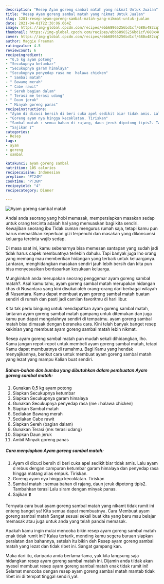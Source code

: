 ```yaml
---
description: "Resep Ayam goreng sambal matah yang nikmat Untuk Jualan"
title: "Resep Ayam goreng sambal matah yang nikmat Untuk Jualan"
slug: 1281-resep-ayam-goreng-sambal-matah-yang-nikmat-untuk-jualan
date: 2021-04-01T22:30:06.664Z
image: https://img-global.cpcdn.com/recipes/ebb68965256bd1cf/680x482cq70/ayam-goreng-sambal-matah-foto-resep-utama.jpg
thumbnail: https://img-global.cpcdn.com/recipes/ebb68965256bd1cf/680x482cq70/ayam-goreng-sambal-matah-foto-resep-utama.jpg
cover: https://img-global.cpcdn.com/recipes/ebb68965256bd1cf/680x482cq70/ayam-goreng-sambal-matah-foto-resep-utama.jpg
author: Maggie Freeman
ratingvalue: 4.5
reviewcount: 6
recipeingredient:
- "0,5 kg ayam potong"
- "Secukupnya ketumbar"
- "Secukupnya garam himalaya"
- "Secukupnya penyedap rasa me  halawa chicken"
- " Sambal matah"
- " Bawang merah"
- " Cabe rawit"
- " Sereh bagian dalam"
- " Terasi me terasi udang"
- " Daun jeruk"
- " Minyak goreng panas"
recipeinstructions:
- "Ayam di dicuci bersih di beri cuka apel sedikit biar tidak amis. Lalu ayam d rebus dengan campuran ketumbar garam himalaya dan penyedap rasa hingga matang alias empuk. Tiriskan."
- "Goreng ayam nya hingga kecoklatan. Tiriskan"
- "Sambal matah : semua bahan di rajang, daun jeruk dipotong tipis2. Tambahkan terasi Lalu siram dengan minyak panas."
- "Sajikan ❣️"
categories:
- Resep
tags:
- ayam
- goreng
- sambal

katakunci: ayam goreng sambal 
nutrition: 105 calories
recipecuisine: Indonesian
preptime: "PT24M"
cooktime: "PT36M"
recipeyield: "4"
recipecategory: Dinner

---
```



![Ayam goreng sambal matah](https://img-global.cpcdn.com/recipes/ebb68965256bd1cf/680x482cq70/ayam-goreng-sambal-matah-foto-resep-utama.jpg)

Andai anda seorang yang hobi memasak, mempersiapkan masakan sedap untuk orang tercinta adalah hal yang memuaskan bagi kita sendiri. Kewajiban seorang ibu Tidak cuman mengurus rumah saja, tetapi kamu pun harus memastikan keperluan gizi terpenuhi dan masakan yang dikonsumsi keluarga tercinta wajib sedap.

Di masa  saat ini, kamu sebenarnya bisa memesan santapan yang sudah jadi tidak harus capek membuatnya terlebih dahulu. Tapi banyak juga lho orang yang memang mau memberikan hidangan yang terbaik untuk keluarganya. Lantaran, menghidangkan masakan sendiri jauh lebih bersih dan kita pun bisa menyesuaikan berdasarkan kesukaan keluarga. 



Mungkinkah anda merupakan seorang penggemar ayam goreng sambal matah?. Asal kamu tahu, ayam goreng sambal matah merupakan hidangan khas di Nusantara yang kini disukai oleh orang-orang dari berbagai wilayah di Nusantara. Kamu dapat membuat ayam goreng sambal matah buatan sendiri di rumah dan pasti jadi camilan favoritmu di hari libur.

Kita tak perlu bingung untuk mendapatkan ayam goreng sambal matah, lantaran ayam goreng sambal matah gampang untuk ditemukan dan juga kamu pun dapat mengolahnya sendiri di tempatmu. ayam goreng sambal matah bisa dimasak dengan beraneka cara. Kini telah banyak banget resep kekinian yang membuat ayam goreng sambal matah lebih nikmat.

Resep ayam goreng sambal matah pun mudah sekali dihidangkan, lho. Kamu jangan repot-repot untuk membeli ayam goreng sambal matah, tetapi Kamu dapat membuatnya di rumahmu. Bagi Kamu yang hendak menyajikannya, berikut cara untuk membuat ayam goreng sambal matah yang lezat yang mampu Kalian buat sendiri.

<!--inarticleads1-->

##### Bahan-bahan dan bumbu yang dibutuhkan dalam pembuatan Ayam goreng sambal matah:

1. Gunakan 0,5 kg ayam potong
1. Siapkan Secukupnya ketumbar
1. Siapkan Secukupnya garam himalaya
1. Gunakan Secukupnya penyedap rasa (me : halawa chicken)
1. Siapkan  Sambal matah
1. Sediakan  Bawang merah
1. Sediakan  Cabe rawit
1. Siapkan  Sereh (bagian dalam)
1. Gunakan  Terasi (me: terasi udang)
1. Siapkan  Daun jeruk
1. Ambil  Minyak goreng panas




<!--inarticleads2-->

##### Cara menyiapkan Ayam goreng sambal matah:

1. Ayam di dicuci bersih di beri cuka apel sedikit biar tidak amis. Lalu ayam d rebus dengan campuran ketumbar garam himalaya dan penyedap rasa hingga matang alias empuk. Tiriskan.
1. Goreng ayam nya hingga kecoklatan. Tiriskan
1. Sambal matah : semua bahan di rajang, daun jeruk dipotong tipis2. Tambahkan terasi Lalu siram dengan minyak panas.
1. Sajikan ❣️




Ternyata cara buat ayam goreng sambal matah yang nikamt tidak rumit ini enteng banget ya! Kita semua dapat membuatnya. Cara Membuat ayam goreng sambal matah Sangat sesuai sekali buat kita yang baru mau belajar memasak atau juga untuk anda yang telah pandai memasak.

Apakah kamu ingin mulai mencoba bikin resep ayam goreng sambal matah enak tidak rumit ini? Kalau tertarik, mending kamu segera buruan siapkan peralatan dan bahannya, setelah itu bikin deh Resep ayam goreng sambal matah yang lezat dan tidak ribet ini. Sangat gampang kan. 

Maka dari itu, daripada anda berlama-lama, yuk kita langsung saja hidangkan resep ayam goreng sambal matah ini. Dijamin anda tiidak akan nyesel membuat resep ayam goreng sambal matah enak tidak rumit ini! Selamat mencoba dengan resep ayam goreng sambal matah mantab tidak ribet ini di tempat tinggal sendiri,ya!.

